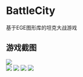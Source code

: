 # BattleCity
基于EGE图形库的坦克大战游戏

## 游戏截图

![](https://github.com/SiriYXR/BattleCity/raw/master/README/1.jpg)  
![](https://github.com/SiriYXR/BattleCity/raw/master/README/2.jpg) 
![](https://github.com/SiriYXR/BattleCity/raw/master/README/3.jpg) 
![](https://github.com/SiriYXR/BattleCity/raw/master/README/4.jpg) 
![](https://github.com/SiriYXR/BattleCity/raw/master/README/5.jpg) 